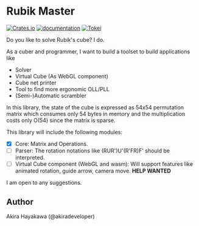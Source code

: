 # Rubik Master

[![Crates.io](https://img.shields.io/crates/v/rubikmaster.svg)](https://crates.io/crates/rubikmaster)
[![documentation](https://docs.rs/rubikmaster/badge.svg)](https://docs.rs/rubikmaster)
[![Tokei](https://tokei.rs/b1/github/akiradeveloper/rubikmaster)](https://github.com/akiradeveloper/rubikmaster)

Do you like to solve Rubik's cube? I do.

As a cuber and programmer, I want to build a
toolset to build applications like

- Solver
- Virtual Cube (As WebGL component)
- Cube net printer
- Tool to find more ergonomic OLL/PLL
- (Semi-)Automatic scrambler

In this library, the state of the cube is expressed as
54x54 permutation matrix which consumes only 54 bytes in memory and
the multiplication costs only O(54) since the matrix is sparse.

This library will include the following modules:

- [x] Core: Matrix and Operations.
- [ ] Parser: The rotation notations like (RUR')U'(R'FR)F' should be interpreted.
- [ ] Virtual Cube component (WebGL and wasm): Will support features like animated rotation, guide arrow, camera move. **HELP WANTED**

I am open to any suggestions.

## Author

Akira Hayakawa (@akiradeveloper)